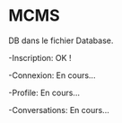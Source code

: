 MCMS
====

DB dans le fichier Database.


-Inscription: OK !

-Connexion: En cours...

-Profile: En cours...

-Conversations: En cours...

